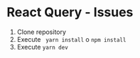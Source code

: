 # React Query - Issues

1. Clone repository
2. Execute ``` yarn install``` o ```npm install```
3. Execute ``` yarn dev ``` 
